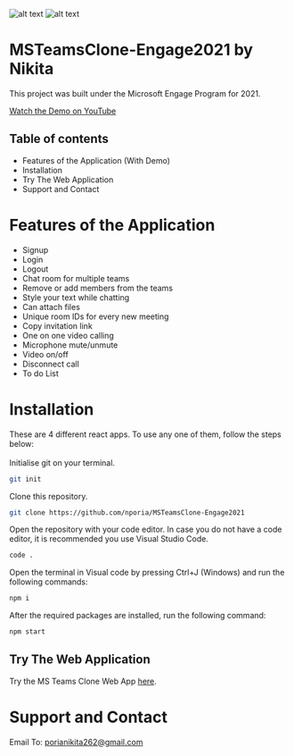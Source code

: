 ![alt text](https://drive.google.com/file/d/1UxnhxZD1qFX7tVtIgrVDW8JG0z1G3lIV/view)
![alt text](https://drive.google.com/file/d/1_DJDtsUZ4orUb2rfVfxYqYwoXmlOdFWR/view)

# MSTeamsClone-Engage2021 by Nikita 

This project was built under the Microsoft Engage Program for 2021.

[Watch the Demo on YouTube]("https://www.youtube.com/watch?v=u9aFLrz6RB8")

## Table of contents
* Features of the Application (With Demo)
* Installation
* Try The Web Application
* Support and Contact

# Features of the Application 
* Signup
* Login
* Logout
* Chat room for multiple teams
* Remove or add members from the teams
* Style your text while chatting
* Can attach files 
* Unique room IDs for every new meeting
* Copy invitation link
* One on one video calling
* Microphone mute/unmute
* Video on/off
* Disconnect call
* To do List 

# Installation
These are 4 different react apps. To use any one of them, follow the steps below: <br /> <br />
Initialise git on your terminal.
```bash
git init
```

Clone this repository.
```bash
git clone https://github.com/nporia/MSTeamsClone-Engage2021

```
Open the repository with your code editor. In case you do not have a code editor, it is recommended you use Visual Studio Code.
```bash
code .

```

Open the terminal in Visual code by pressing Ctrl+J (Windows) and run the following commands:

```bash
npm i

```
After the required packages are installed, run the following command:

```bash
npm start

```

## Try The Web Application

Try the MS Teams Clone Web App [here](https://microsoft-teams-clone-app.netlify.app/).

# Support and Contact
Email To: porianikita262@gmail.com



